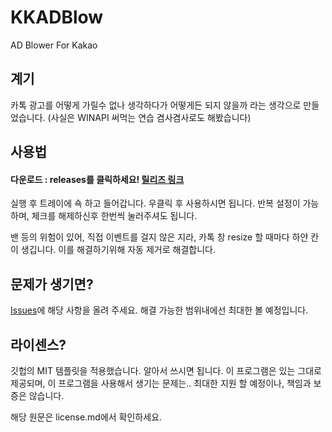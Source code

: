 # KKADBlow
 AD Blower For Kakao

## 계기
카톡 광고를 어떻게 가릴수 없나 생각하다가
어떻게든 되지 않을까 라는 생각으로 만들었습니다.
(사실은 WINAPI 써먹는 연습 겸사겸사로도 해봤습니다)

## 사용법
#### 다운로드 : releases를 클릭하세요! [릴리즈 링크](https://github.com/AquaRains/KKADBlow/releases)

실행 후 트레이에 쇽 하고 들어갑니다.
우클릭 후 사용하시면 됩니다.
반복 설정이 가능하며, 체크를 해제하신후 한번씩 눌러주셔도 됩니다.

밴 등의 위험이 있어, 직접 이벤트를 걸지 않은 지라, 카톡 창 resize 할 때마다 하얀 칸이 생깁니다.
이를 해결하기위해 자동 제거로 해결합니다.

## 문제가 생기면?
[Issues](https://github.com/AquaRains/KKADBlow/issues)에 해당 사항을 올려 주세요. 해결 가능한 범위내에선 최대한 볼 예정입니다.


## 라이센스?
깃헙의 MIT 템플릿을 적용했습니다. 알아서 쓰시면 됩니다.
이 프로그램은 있는 그대로 제공되며, 이 프로그램을 사용해서 생기는 문제는..
최대한 지원 할 예정이나, 책임과 보증은 않습니다.

해당 원문은 license.md에서 확인하세요.
